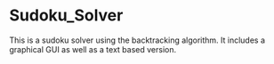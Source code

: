 # Sudoku_Solver

This is a sudoku solver using the backtracking algorithm. It includes a graphical GUI as well as a text based version.
